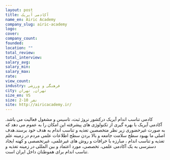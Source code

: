 ```yaml
---
layout: post
title: آکادمی آیریک
name_en: Airic Academy
company_slug: airic-academy
logo: 
cover: 
company_count:
founded:
location: ""
total_review: 
total_interview: 
salary_avg: 
salary_min: 
salary_max: 
rate: 
view_count: 
industry: فرهنگی و ورزشی
city: تهران, تهران
size_en: VS
size: 2-10 نفر
site: http://airicacademy.ir/
---
```


کادمی تناسب اندام آیریک درکشور نروژ ثبت، تاسیس و مشغول فعالیت می باشد.
آکادمی آیریک با بهره گیری از تکنولوژی های پیشرفته این امکان را به عموم می دهد که به صورت غیرحضوری زیر نظر متخصصین تغذیه و تناسب اندام به هدف خود برسند.هدف اصلی ما بهبود سطح سلامت جامعه و بالا بردن سطح اطلاعات علمی مردم در زمینه علم تغذیه و تناسب اندام ، مبارزه با خرافات و روش های غیرعلمی، غیرتخصصی و کهنه ایجاد دسترسی به یک آکادمی علمی، تخصصی، مورد اعتماد و بین المللی در زمینه تغذیه و تناسب اندام برای هموطنان داخل ایران است.